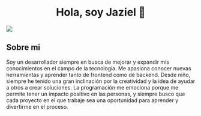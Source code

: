 <div align="center">
<h1 align="center">Hola, soy Jaziel 👋</h1>
</div>
<img src="![Backend Diagram](https://raw.githubusercontent.com/jazielrs/Pagina_compra/master/Banner_Github.png)"> 

## Sobre mi

Soy un desarrollador siempre en busca de mejorar y expandir mis conocimientos en el campo de la tecnología. 
Me apasiona conocer nuevas herramientas y aprender tanto de frontend como de backend. 
Desde niño, siempre he tenido una gran inclinación por la creatividad y la idea de ayudar a otros a crear soluciones. 
La programación me emociona porque me permite tener un impacto positivo en las personas, 
y siempre busco que cada proyecto en el que trabaje sea una oportunidad para aprender y divertirme en el proceso.
